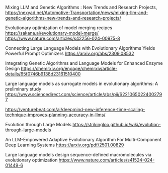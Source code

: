 Mixing LLM and Genetic Algorithms : New Trends and Research Projects, https://nexyad.net/Automotive-Transportation/news/mixing-llm-and-genetic-algorithms-new-trends-and-research-projects/

Evolutionary optimization of model merging recipes  https://sakana.ai/evolutionary-model-merge/    https://www.nature.com/articles/s42256-024-00975-8   

Connecting Large Language Models with Evolutionary Algorithms Yields Powerful Prompt Optimizers  https://arxiv.org/abs/2309.08532

Integrating Genetic Algorithms and Language Models for Enhanced Enzyme Design  https://chemrxiv.org/engage/chemrxiv/article-details/65f0746b9138d23161510400   

Large language models as surrogate models in evolutionary algorithms: A preliminary study   https://www.sciencedirect.com/science/article/abs/pii/S2210650224002797

https://venturebeat.com/ai/deepmind-new-inference-time-scaling-technique-improves-planning-accuracy-in-llms/

Evolution through Large Models
  https://strikingloo.github.io/wiki/evolution-through-large-models

An LLM-Empowered Adaptive Evolutionary Algorithm For Multi-Component
Deep Learning Systems  https://arxiv.org/pdf/2501.00829  

Large language models design sequence-defined macromolecules via evolutionary optimization   https://www.nature.com/articles/s41524-024-01449-6

